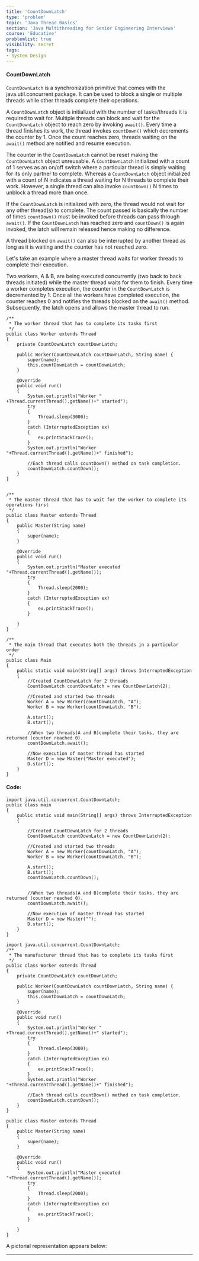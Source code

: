 ```yaml
---
title: 'CountDownLatch'
type: 'problem'
topic: 'Java Thread Basics'
section: 'Java Multithreading for Senior Engineering Interviews'
course: 'Educative'
problemlist: true
visibility: secret
tags:
- System Design
---
```

#### CountDownLatch
`CountDownLatch` is a synchronization primitive that comes with the java.util.concurrent package. It can be used to block a single or multiple threads while other threads complete their operations.

A `CountDownLatch` object is initialized with the number of tasks/threads it is required to wait for. Multiple threads can block and wait for the `CountDownLatch` object to reach zero by invoking `await()`. Every time a thread finishes its work, the thread invokes `countDown()` which decrements the counter by 1. Once the count reaches zero, threads waiting on the `await()` method are notified and resume execution.

The counter in the `CountDownLatch` cannot be reset making the `CountDownLatch` object unreusable. A `CountDownLatch` initialized with a count of 1 serves as an on/off switch where a particular thread is simply waiting for its only partner to complete. Whereas a `CountDownLatch` object initialized with a count of N indicates a thread waiting for N threads to complete their work. However, a single thread can also invoke `countDown()` N times to unblock a thread more than once.

If the `CountDownLatch` is initialized with zero, the thread would not wait for any other thread(s) to complete. The count passed is basically the number of times `countDown()` must be invoked before threads can pass through `await()`. If the `CountDownLatch` has reached zero and `countDown()` is again invoked, the latch will remain released hence making no difference.

A thread blocked on `await()` can also be interrupted by another thread as long as it is waiting and the counter has not reached zero.

Let's take an example where a master thread waits for worker threads to complete their execution.

Two workers, A & B, are being executed concurrently (two back to back threads initiated) while the master thread waits for them to finish. Every time a worker completes execution, the counter in the `CountDownLatch` is decremented by 1. Once all the workers have completed execution, the counter reaches 0 and notifies the threads blocked on the `await()` method. Subsequently, the latch opens and allows the master thread to run.
```
/**
 * The worker thread that has to complete its tasks first
 */
public class Worker extends Thread
{
    private CountDownLatch countDownLatch;
 
    public Worker(CountDownLatch countDownLatch, String name) {
        super(name);
        this.countDownLatch = countDownLatch;
    }
 
    @Override
    public void run()
    {
        System.out.println("Worker " +Thread.currentThread().getName()+" started");
        try
        {
            Thread.sleep(3000);
        }
        catch (InterruptedException ex)
        {
            ex.printStackTrace();
        }
        System.out.println("Worker  "+Thread.currentThread().getName()+" finished");
 
        //Each thread calls countDown() method on task completion.
        countDownLatch.countDown();
    }
}
 
 
/**
 * The master thread that has to wait for the worker to complete its operations first
 */
public class Master extends Thread
{
    public Master(String name)
    {
        super(name);
    }
 
    @Override
    public void run()
    {
        System.out.println("Master executed "+Thread.currentThread().getName());
        try
        {
            Thread.sleep(2000);
        }
        catch (InterruptedException ex)
        {
            ex.printStackTrace();
        }
 
    }
}
 
/**
 * The main thread that executes both the threads in a particular order
 */
public class Main
{
    public static void main(String[] args) throws InterruptedException
    {
        //Created CountDownLatch for 2 threads
        CountDownLatch countDownLatch = new CountDownLatch(2);
 
        //Created and started two threads
        Worker A = new Worker(countDownLatch, "A");
        Worker B = new Worker(countDownLatch, "B");
 
        A.start();
        B.start();
 
        //When two threads(A and B)complete their tasks, they are returned (counter reached 0).
        countDownLatch.await();
 
        //Now execution of master thread has started
        Master D = new Master("Master executed");
        D.start();
    }
}
```

#### Code:
```
import java.util.concurrent.CountDownLatch;
public class main
{
    public static void main(String[] args) throws InterruptedException
    {
      
        //Created CountDownLatch for 2 threads
        CountDownLatch countDownLatch = new CountDownLatch(2);

        //Created and started two threads
        Worker A = new Worker(countDownLatch, "A");
        Worker B = new Worker(countDownLatch, "B");

        A.start();
        B.start();
        countDownLatch.countDown();
        

        //When two threads(A and B)complete their tasks, they are returned (counter reached 0).
        countDownLatch.await();

        //Now execution of master thread has started
        Master D = new Master("");
        D.start();
    }
}
```
```
import java.util.concurrent.CountDownLatch;
/**
 * The manufacturer thread that has to complete its tasks first
 */
public class Worker extends Thread
{
    private CountDownLatch countDownLatch;

    public Worker(CountDownLatch countDownLatch, String name) {
        super(name);
        this.countDownLatch = countDownLatch;
    }

    @Override
    public void run()
    {
        System.out.println("Worker " +Thread.currentThread().getName()+" started");
        try
        {
            Thread.sleep(3000);
        }
        catch (InterruptedException ex)
        {
            ex.printStackTrace();
        }
        System.out.println("Worker  "+Thread.currentThread().getName()+" finished");

        //Each thread calls countDown() method on task completion.
        countDownLatch.countDown();
    }
}
```
```
public class Master extends Thread
{
    public Master(String name)
    {
        super(name);
    }

    @Override
    public void run()
    {
        System.out.println("Master executed "+Thread.currentThread().getName());
        try
        {
            Thread.sleep(2000);
        }
        catch (InterruptedException ex)
        {
            ex.printStackTrace();
        }

    }
}
```

A pictorial representation appears below:

---